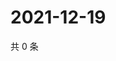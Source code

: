 # 2021-12-19

共 0 条

<!-- BEGIN WEIBO -->
<!-- 最后更新时间 Sun Dec 19 2021 01:18:29 GMT+0800 (China Standard Time) -->

<!-- END WEIBO -->
